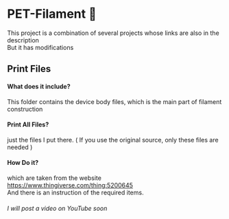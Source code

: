 # PET-Filament 🔧

This project is a combination of several projects whose links are also in the description<br />But it has modifications

## Print Files

#### What does it include?

This folder contains the device body files, which is the main part of filament construction

#### Print All Files?

just the files I put there. ( If you use the original source, only these files are needed )

#### How Do it?

which are taken from the website <https://www.thingiverse.com/thing:5200645> <br /> And there is an instruction of the required items.

###### I will post a video on YouTube soon

